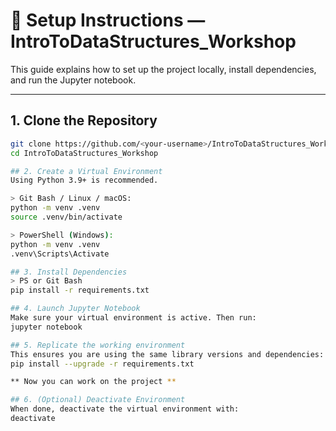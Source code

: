 # 🔧 Setup Instructions — IntroToDataStructures_Workshop

This guide explains how to set up the project locally, install dependencies, and run the Jupyter notebook.  

---

## 1. Clone the Repository
```bash
git clone https://github.com/<your-username>/IntroToDataStructures_Workshop.git
cd IntroToDataStructures_Workshop

## 2. Create a Virtual Environment
Using Python 3.9+ is recommended.

> Git Bash / Linux / macOS:
python -m venv .venv
source .venv/bin/activate

> PowerShell (Windows):
python -m venv .venv
.venv\Scripts\Activate

## 3. Install Dependencies
> PS or Git Bash
pip install -r requirements.txt

## 4. Launch Jupyter Notebook
Make sure your virtual environment is active. Then run:
jupyter notebook

## 5. Replicate the working environment
This ensures you are using the same library versions and dependencies:
pip install --upgrade -r requirements.txt

** Now you can work on the project **

## 6. (Optional) Deactivate Environment
When done, deactivate the virtual environment with:
deactivate
